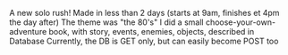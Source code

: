 A new solo rush!
Made in less than 2 days (starts at 9am, finishes et 4pm the day after)
The theme was "the 80's"
I did a small choose-your-own-adventure book, with story, events, enemies, objects, described in Database
Currently, the DB is GET only, but can easily become POST too
